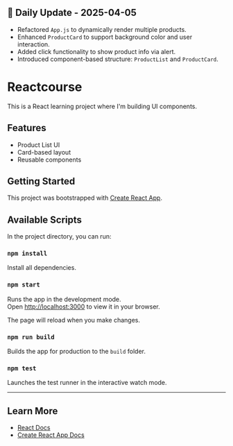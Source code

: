 ## 📅 Daily Update - 2025-04-05

- Refactored `App.js` to dynamically render multiple products.
- Enhanced `ProductCard` to support background color and user interaction.
- Added click functionality to show product info via alert.
- Introduced component-based structure: `ProductList` and `ProductCard`.



# Reactcourse

This is a React learning project where I'm building UI components.

## Features
- Product List UI
- Card-based layout
- Reusable components

## Getting Started

This project was bootstrapped with [Create React App](https://github.com/facebook/create-react-app).

## Available Scripts

In the project directory, you can run:

### `npm install`

Install all dependencies.

### `npm start`

Runs the app in the development mode.\
Open [http://localhost:3000](http://localhost:3000) to view it in your browser.

The page will reload when you make changes.

### `npm run build`

Builds the app for production to the `build` folder.

### `npm test`

Launches the test runner in the interactive watch mode.

---

## Learn More

- [React Docs](https://reactjs.org/)
- [Create React App Docs](https://facebook.github.io/create-react-app/docs/getting-started)
